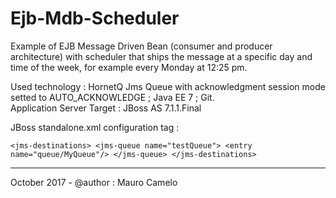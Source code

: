 # Ejb-Mdb-Scheduler
Example of EJB Message Driven Bean (consumer and producer architecture) with scheduler that ships the message at a specific day and time of the week, for example every Monday at 12:25 pm.

Used technology : HornetQ Jms Queue with acknowledgment session mode setted to AUTO_ACKNOWLEDGE ; Java EE 7 ; Git. <br>
Application Server Target : JBoss AS 7.1.1.Final

JBoss standalone.xml configuration tag :

`<jms-destinations>
    <jms-queue name="testQueue">
         <entry name="queue/MyQueue"/>
    </jms-queue>
</jms-destinations>`

____________________________________

October 2017 - @author : Mauro Camelo
